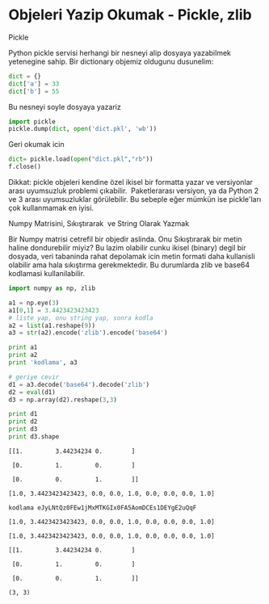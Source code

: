 # Objeleri Yazip Okumak - Pickle, zlib

Pickle

Python pickle servisi herhangi bir nesneyi alip dosyaya yazabilmek
yetenegine sahip. Bir dictionary objemiz oldugunu dusunelim:

```python
dict = {}
dict['a'] = 33
dict['b'] = 55
```

Bu nesneyi soyle dosyaya yazariz

```python
import pickle
pickle.dump(dict, open('dict.pkl', 'wb'))
```

Geri okumak icin

```python
dict= pickle.load(open("dict.pkl","rb"))
f.close()
```

Dikkat: pickle objeleri kendine özel ikisel bir formatta yazar ve
versiyonlar arası uyumsuzluk problemi çıkabilir.  Paketlerarası
versiyon, ya da Python 2 ve 3 arası uyumsuzluklar görülebilir. Bu
sebeple eğer mümkün ise pickle'ları çok kullanmamak en iyisi.

Numpy Matrisini, Sıkıştırarak  ve String Olarak Yazmak

Bir Numpy matrisi cetrefil bir objedir aslinda. Onu Sıkıştırarak bir
metin haline dondurebilir miyiz? Bu lazim olabilir cunku ikisel
(binary) degil bir dosyada, veri tabaninda rahat depolamak icin metin
formati daha kullanisli olabilir ama hala sıkıştırma gerekmektedir. Bu
durumlarda zlib ve base64 kodlamasi kullanilabilir.

```python
import numpy as np, zlib

a1 = np.eye(3) 
a1[0,1] = 3.4423423423423
# liste yap, onu string yap, sonra kodla
a2 = list(a1.reshape(9))
a3 = str(a2).encode('zlib').encode('base64')

print a1
print a2
print 'kodlama', a3

# geriye cevir
d1 = a3.decode('base64').decode('zlib')
d2 = eval(d1)
d3 = np.array(d2).reshape(3,3)

print d1
print d2
print d3
print d3.shape
```

```
[[1.         3.44234234 0.        ]

 [0.         1.         0.        ]

 [0.         0.         1.        ]]

[1.0, 3.4423423423423, 0.0, 0.0, 1.0, 0.0, 0.0, 0.0, 1.0]

kodlama eJyLNtQz0FEw1jMxMTKGIx0FA5AomDCEs1DEYgE2uQqF

[1.0, 3.4423423423423, 0.0, 0.0, 1.0, 0.0, 0.0, 0.0, 1.0]

[1.0, 3.4423423423423, 0.0, 0.0, 1.0, 0.0, 0.0, 0.0, 1.0]

[[1.         3.44234234 0.        ]

 [0.         1.         0.        ]

 [0.         0.         1.        ]]

(3, 3)
```







